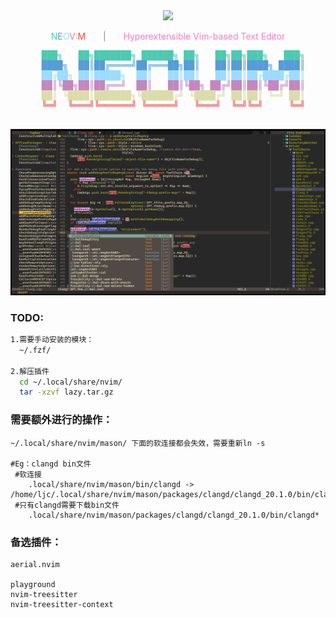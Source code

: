 <div align="center">
  <img src="https://neovim.io/logos/neovim-mark-flat.png" width="80">
  <p>
    <span style="color: #4EC9B0">N</span><span style="color: #569CD6">E</span><span style="color: #9CDCFE">O</span><span style="color: #C586C0">V</span><span style="color: #DCDCAA">I</span><span style="color: #F44747">M</span>
    <span style="display: inline-block; width: 20px"></span>
    <span style="color: #888">|</span>
    <span style="display: inline-block; width: 20px"></span>
    <span style="color: #FF79C6">Hyperextensible Vim-based Text Editor</span>
  </p>
  <pre>
  <span style="color: #4EC9B0">███╗   ██╗███████╗ ██████╗ ██╗   ██╗██╗███╗   ███╗</span>
  <span style="color: #569CD6">████╗  ██║██╔════╝██╔═══██╗██║   ██║██║████╗ ████║</span>
  <span style="color: #9CDCFE">██╔██╗ ██║█████╗  ██║   ██║██║   ██║██║██╔████╔██║</span>
  <span style="color: #C586C0">██║╚██╗██║██╔══╝  ██║   ██║╚██╗ ██╔╝██║██║╚██╔╝██║</span>
  <span style="color: #DCDCAA">██║ ╚████║███████╗╚██████╔╝ ╚████╔╝ ██║██║ ╚═╝ ██║</span>
  <span style="color: #F44747">╚═╝  ╚═══╝╚══════╝ ╚═════╝   ╚═══╝  ╚═╝╚═╝     ╚═╝</span>
  </pre>
</div>

![show](./assets/show.png)

### TODO:

```bash
1.需要手动安装的模块：
  ~/.fzf/

2.解压插件
  cd ~/.local/share/nvim/ 
  tar -xzvf lazy.tar.gz 

```

### 需要额外进行的操作：
```
~/.local/share/nvim/mason/ 下面的软连接都会失效，需要重新ln -s

#Eg：clangd bin文件
 #软连接
    .local/share/nvim/mason/bin/clangd -> /home/ljc/.local/share/nvim/mason/packages/clangd/clangd_20.1.0/bin/clangd
 #只有clangd需要下载bin文件
    .local/share/nvim/mason/packages/clangd/clangd_20.1.0/bin/clangd*
```

### 备选插件：
```
aerial.nvim

playground
nvim-treesitter
nvim-treesitter-context

```
